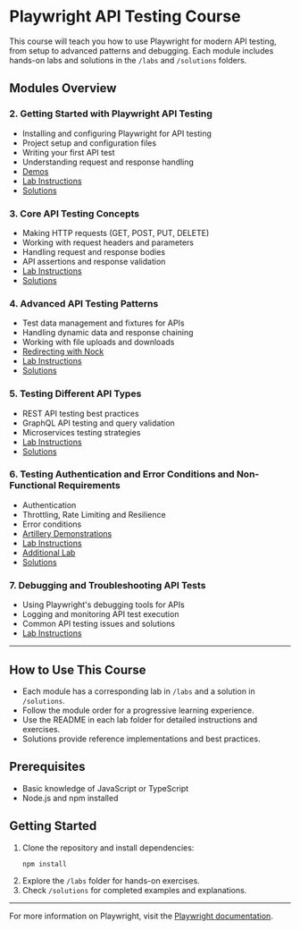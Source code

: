 # Playwright API Testing Course

This course will teach you how to use Playwright for modern API testing, from setup to advanced patterns and debugging. Each module includes hands-on labs and solutions in the `/labs` and `/solutions` folders.

## Modules Overview


### 2. Getting Started with Playwright API Testing
- Installing and configuring Playwright for API testing
- Project setup and configuration files
- Writing your first API test
- Understanding request and response handling
- [Demos](demos/playwright-basic/README.md)
- [Lab Instructions](labs/basic-playwright/README.md)
- [Solutions](solutions/basic-playwright/)


### 3. Core API Testing Concepts
- Making HTTP requests (GET, POST, PUT, DELETE)
- Working with request headers and parameters
- Handling request and response bodies
- API assertions and response validation
- [Lab Instructions](labs/playwright-core/README.md)
- [Solutions](solutions/playwright-core/)


### 4. Advanced API Testing Patterns
- Test data management and fixtures for APIs
- Handling dynamic data and response chaining
- Working with file uploads and downloads
- [Redirecting with Nock](demos/playwright-nock/README.md)
- [Lab Instructions](labs/playwright-advanced-features/README.md)
- [Solutions](solutions/playwright-advanced-features/)


### 5. Testing Different API Types
- REST API testing best practices
- GraphQL API testing and query validation
- Microservices testing strategies
- [Lab Instructions](labs/playwright-graphql/README.md)
- [Solutions](solutions/playwright-graphql/)


### 6. Testing Authentication and Error Conditions and Non-Functional Requirements
- Authentication
- Throttling, Rate Limiting and Resilience
- Error conditions
- [Artillery Demonstrations](demos/artillery/)
- [Lab Instructions](labs/playwright-advanced-features/README.md)
- [Additional Lab](demos/playwright-advanced-features/README.md)
- [Solutions](solutions/playwright-advanced-features/)




### 7. Debugging and Troubleshooting API Tests
- Using Playwright's debugging tools for APIs
- Logging and monitoring API test execution
- Common API testing issues and solutions
- [Lab Instructions](labs/playwright-debugging/README.md)


---

## How to Use This Course
- Each module has a corresponding lab in `/labs` and a solution in `/solutions`.
- Follow the module order for a progressive learning experience.
- Use the README in each lab folder for detailed instructions and exercises.
- Solutions provide reference implementations and best practices.

## Prerequisites
- Basic knowledge of JavaScript or TypeScript
- Node.js and npm installed

## Getting Started
1. Clone the repository and install dependencies:
   ```bash
   npm install
   ```
2. Explore the `/labs` folder for hands-on exercises.
3. Check `/solutions` for completed examples and explanations.

---

For more information on Playwright, visit the [Playwright documentation](https://playwright.dev/).
